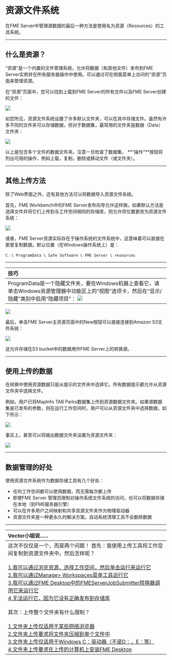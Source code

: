 # 资源文件系统

在FME Server中管理源数据的最后一种方法是使用名为资源（Resources）的工具系统。

---

## 什么是资源？

“资源”是一个内置的文件管理系统，允许将数据（和其他文件）发布到FME Server实例并在所有服务器操作中使用。可以通过可在侧面菜单上访问的“资源”页面来管理资源。

在“资源”页面中，您可以找到上载到FME Server的所有文件以及FME Server创建的文件：

[![](../.gitbook/assets/img2.017.resourceshome.png)](https://github.com/xuhengxx/FMETraining-1/tree/f1cdae5373cf9425ee2d148732792713c9043d44/ServerAuthoring2DataHandling/Images/Img2.017.ResourcesHome.png)

如您所见，资源文件系统设置了许多默认文件夹，可以在其中存储文件。虽然有许多不同的文件夹可以存储数据，但对于数据集，最常用的文件夹是数据（Data）文件夹：

[![](../.gitbook/assets/img2.018.resourcesdatafolder.png)](https://github.com/xuhengxx/FMETraining-1/tree/f1cdae5373cf9425ee2d148732792713c9043d44/ServerAuthoring2DataHandling/Images/Img2.018.ResourcesDataFolder.png)

以上是包含多个文件的数据文件夹。注意一旦检查了数据集， **“操作”**按钮将列出可用的操作，例如上载，复制，删除或移动文件（或文件夹）。

---

## 其他上传方法

除了Web界面之外，还有其他方法可以将数据导入资源文件系统。

首先，FME Workbench中的FME Server发布向导允许这样做。如果默认方法是选择文件并将它们上传到与工作空间相同的存储库，则允许将位置更改为资源文件系统：

[![](../.gitbook/assets/img2.019.resourcesdatapubwiz.png)](https://github.com/xuhengxx/FMETraining-1/tree/f1cdae5373cf9425ee2d148732792713c9043d44/ServerAuthoring2DataHandling/Images/Img2.019.ResourcesDataPubWiz.png)

或者，FME Server资源实际存在于操作系统的文件系统中，这意味着可以直接在那里复制数据。默认位置（在Windows操作系统上）是：

```text
C：\ ProgramData \ Safe Software \ FME Server \ resources
```

---

|  技巧 |
| :--- |
|  ProgramData是一个隐藏文件夹，要在Windows机器上查看它，请单击Windows资源管理器中功能区上的“视图”选项卡，然后在“显示/隐藏”类别中启用“隐藏项目”：  [![](../.gitbook/assets/img2.020.hiddenitems.png)](https://github.com/xuhengxx/FMETraining-1/tree/f1cdae5373cf9425ee2d148732792713c9043d44/ServerAuthoring2DataHandling/Images/Img2.020.HiddenItems.png) |

[![](../.gitbook/assets/img2.021.resourcesdatawindowsfilesys.png)](https://github.com/xuhengxx/FMETraining-1/tree/f1cdae5373cf9425ee2d148732792713c9043d44/ServerAuthoring2DataHandling/Images/Img2.021.ResourcesDataWindowsFilesys.png)

最后，单击FME Server主资源页面中的New按钮可以直接连接到Amazon S3文件系统：

[![](../.gitbook/assets/img2.022.resourcesdataamazons3.png)](https://github.com/xuhengxx/FMETraining-1/tree/f1cdae5373cf9425ee2d148732792713c9043d44/ServerAuthoring2DataHandling/Images/Img2.022.ResourcesDataAmazonS3.png)

这允许存储在S3 bucket中的数据用作FME Server上的转换源。

---

## 使用上传的数据

在转换中使用资源数据只是从提示的文件夹中选择它。所有数据提示都允许从资源文件夹中选择文件。

例如，用户已将MapInfo TAB Parks数据集上传到资源数据文件夹。如果源数据集是已发布的参数，则在运行工作空间时，用户可以从资源文件夹中选择数据，如下所示：

[![](../.gitbook/assets/img2.023.resourcesdataselection.png)](https://github.com/xuhengxx/FMETraining-1/tree/f1cdae5373cf9425ee2d148732792713c9043d44/ServerAuthoring2DataHandling/Images/Img2.023.ResourcesDataSelection.png)

事实上，甚至可以将输出数据文件夹设置为资源文件夹：

[![](../.gitbook/assets/img2.024.resourcesdataoutputfolder.png)](https://github.com/xuhengxx/FMETraining-1/tree/f1cdae5373cf9425ee2d148732792713c9043d44/ServerAuthoring2DataHandling/Images/Img2.024.ResourcesDataOutputFolder.png)

---

## 数据管理的好处

使用资源文件系统作为数据存储工具有几个好处：

* 任何工作空间都可以使用数据，而无需每次都上传
* 即使FME Server 管理员限制对操作系统文件系统的访问，也可以将数据存储在本地（到FME服务器引擎）
* 可以在许多用户之间映射和共享资源文件夹作为物理驱动器
* 资源文件夹是一种更永久的解决方案。自动系统清理工具不会删除数据

---

|  Vector小姐说...... |
| :--- |
|  这次不仅仅是一个，而是两个问题！ 首先：我使用上传工具将工作空间复制到资源文件夹中。然后怎样呢？   <br><br>[1.我可以通过浏览资源，选择工作空间，然后单击运行来运行它](http://52.73.3.37/fmedatastreaming/Manual/QAResponse2017.fmw?chapter=21&question=7&answer=1&DestDataset_TEXTLINE=C%3A%5CFMEOutput%5CQAResponse.html) <br>[2.我可以通过Manage&gt; Workspaces菜单工具运行它](http://52.73.3.37/fmedatastreaming/Manual/QAResponse2017.fmw?chapter=21&question=7&answer=2&DestDataset_TEXTLINE=C%3A%5CFMEOutput%5CQAResponse.html)<br> [3.我可以通过FME Desktop中的FMEServerJobSubmitter转换器调用它来运行它](http://52.73.3.37/fmedatastreaming/Manual/QAResponse2017.fmw?chapter=21&question=7&answer=3&DestDataset_TEXTLINE=C%3A%5CFMEOutput%5CQAResponse.html) <br>[4.无法运行它，因为它没有正确发布到存储库](http://52.73.3.37/fmedatastreaming/Manual/QAResponse2017.fmw?chapter=21&question=7&answer=4&DestDataset_TEXTLINE=C%3A%5CFMEOutput%5CQAResponse.html)  <br><br>其次：上传整个文件夹有什么限制？  <br><br>[1.文件夹上传仅适用于某些网络浏览器](http://52.73.3.37/fmedatastreaming/Manual/QAResponse2017.fmw?chapter=21&question=8&answer=1&DestDataset_TEXTLINE=C%3A%5CFMEOutput%5CQAResponse.html) <br>[2.文件夹上传要求将文件夹压缩到单个文件中](http://52.73.3.37/fmedatastreaming/Manual/QAResponse2017.fmw?chapter=21&question=8&answer=2&DestDataset_TEXTLINE=C%3A%5CFMEOutput%5CQAResponse.html)<br> [3.文件夹上传仅适用于Windows C：驱动器（不是D：，E：等）](http://52.73.3.37/fmedatastreaming/Manual/QAResponse2017.fmw?chapter=21&question=8&answer=3&DestDataset_TEXTLINE=C%3A%5CFMEOutput%5CQAResponse.html)<br> [4.文件夹上传要求在上传的计算机上安装FME Desktop](http://52.73.3.37/fmedatastreaming/Manual/QAResponse2017.fmw?chapter=21&question=8&answer=4&DestDataset_TEXTLINE=C%3A%5CFMEOutput%5CQAResponse.html) |

